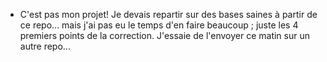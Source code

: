 
* C'est pas mon projet!
Je devais repartir sur des bases saines à partir de ce repo... mais j'ai pas eu le temps d'en faire beaucoup ; juste les 4 premiers points de la correction.
J'essaie de l'envoyer ce matin sur un autre repo...
